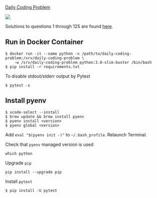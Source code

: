 [Daily Coding Problem](https://www.dailycodingproblem.com/)

[![](https://github.com/asarkar/daily-coding-problem/workflows/Daily%20Coding%20Problem/badge.svg)](https://github.com/asarkar/daily-coding-problem/actions)

Solutions to questions 1 through 125 are found [here](https://github.com/asarkar/coding-interview).

## Run in Docker Container

```
$ docker run -it --name python -v /path/to/daily-coding-problem:/srv/daily-coding-problem \
    -w /srv/daily-coding-problem python:3.8-slim-buster /bin/bash
$ pip install -r requirements.txt
```

To disable stdout/stderr output by Pytest

```
$ pytest -s
```

## Install pyenv

```
$ xcode-select --install
$ brew update && brew install pyenv
$ pyenv install <version>
$ pyenv global <version>
```

Add `eval "$(pyenv init -)"` to `~/.bash_profile`. Relaunch Terminal.

Check that `pyenv` managed version is used

```
which python
```

Upgrade `pip`

```
pip install --upgrade pip
```

Install `pytest`

```
$ pip install -U pytest
```